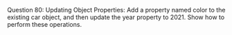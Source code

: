 Question 80: Updating Object Properties: Add a property named color to the existing car object, and then update the year property to 2021. Show how to perform these operations.
